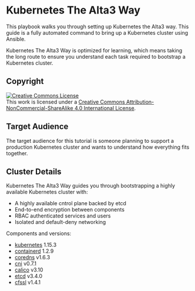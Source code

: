 # Kubernetes The Alta3 Way

This playbook walks you through setting up Kubernetes the Alta3 way. This guide is a fully automated command to bring up a Kubernetes cluster using Ansible.

Kubernetes The Alta3 Way is optimized for learning, which means taking the long route to ensure you understand each task required to bootstrap a Kubernetes cluster.

## Copyright

<a rel="license" href="http://creativecommons.org/licenses/by-nc-sa/4.0/"><img alt="Creative Commons License" style="border-width:0" src="https://i.creativecommons.org/l/by-nc-sa/4.0/88x31.png" /></a><br />This work is licensed under a <a rel="license" href="http://creativecommons.org/licenses/by-nc-sa/4.0/">Creative Commons Attribution-NonCommercial-ShareAlike 4.0 International License</a>.

## Target Audience

The target audience for this tutorial is someone planning to support a production Kubernetes cluster and wants to understand how everything fits together.

## Cluster Details

Kubernetes The Alta3 Way guides you through bootstrapping a highly available Kubernetes cluster with:
* A highly available cntrol plane backed by etcd
* End-to-end encryption between components
* RBAC authenticated services and users
* Isolated and default-deny networking

Components and versions:
* [kubernetes](https://github.com/kubernetes/kubernetes) 1.15.3
* [containerd](https://github.com/containerd/containerd) 1.2.9
* [coredns](https://github.com/coredns/coredns) v1.6.3
* [cni](https://github.com/containernetworking/cni) v0.7.1
* [calico](https://www.projectcalico.org/) v3.10
* [etcd](https://github.com/coreos/etcd) v3.4.0
* [cfssl](https://github.com/cloudflare/cfssl) v1.4.1

